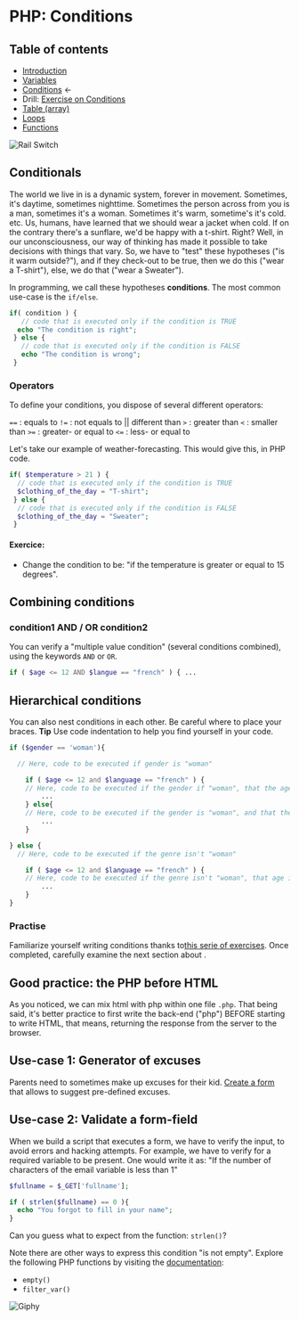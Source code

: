 # PHP: Conditions

## Table of contents

- [Introduction](php-introduction.md)
- [Variables](php-variables.md)
- [Conditions](php-conditions.md) ←
- Drill: [Exercise on Conditions](php-exercices-conditions.md)
- [Table (array)](php-array.md)
- [Loops](php-loops.md)
- [Functions](php-functions.md)

![Rail Switch](https://pmcdn.priceminister.com/photo/Aiguillage-train-miniature-1097270594_L.jpg)

## Conditionals

The world we live in is a dynamic system, forever in movement.
Sometimes, it's daytime, sometimes nighttime. Sometimes the person across from you is a man, sometimes it's a woman. Sometimes it's warm, sometime's it's cold. etc.
Us, humans, have learned that we should wear a jacket when cold. If on the contrary there's a sunflare, we'd be happy with a t-shirt. Right?
Well, in our unconsciousness, our way of thinking has made it possible to take decisions with things that vary.
So, we have to "test" these hypotheses ("is it warm outside?"), and if they check-out to be true, then we do this ("wear a T-shirt"), else, we do that ("wear a Sweater").

In programming, we call these hypotheses **conditions**. The most common use-case is the `if/else`.

```php
if( condition ) {
   // code that is executed only if the condition is TRUE
  echo "The condition is right";
 } else {
   // code that is executed only if the condition is FALSE
   echo "The condition is wrong";
 }
```
### Operators

To define your conditions, you dispose of several different operators:

`==` : equals to
`!=` : not equals to || different than
`>`  : greater than
`<`  : smaller than
`>=` : greater- or equal to
`<=` : less- or equal to

Let's take our example of weather-forecasting. This would give this, in PHP code.

```php
if( $temperature > 21 ) {
  // code that is executed only if the condition is TRUE
  $clothing_of_the_day = "T-shirt";
 } else {
  // code that is executed only if the condition is FALSE
  $clothing_of_the_day = "Sweater";
 }
```

#### Exercice:
- Change the condition to be: "if the temperature is greater or equal to 15 degrees".

## Combining conditions

### condition1 AND / OR condition2

You can verify a "multiple value condition" (several conditions combined), using the keywords `AND` or `OR`.

```php
if ( $age <= 12 AND $langue == "french" ) { ...
```

## Hierarchical conditions
You can also nest conditions in each other. Be careful where to place your braces.
**Tip** Use code indentation to help you find yourself in your code.

```php
if ($gender == 'woman'){

  // Here, code to be executed if gender is "woman"

	if ( $age <= 12 and $language == "french" ) {
    // Here, code to be executed if the gender if "woman", that the age is lesser than 13 and the language is "french"
		...
	} else{
    // Here, code to be executed if the gender is "woman", and that the age is greater than 13 or language isn't "french"
		...
	}

} else {
  // Here, code to be executed if the genre isn't "woman"

	if ( $age <= 12 and $language == "french" ) {
    // Here, code to be executed if the genre isn't "woman", that age is lesser than 13 and the language is "french"
		...
	}
}

```

### Practise
Familiarize yourself writing conditions thanks to[this serie of exercises](php-exercices-conditions.md).
Once completed, carefully examine the next section about .

## Good practice: the PHP before HTML
As you noticed, we can mix html with php within one file `.php`. That being said, it's better practice to first write the back-end ("php") BEFORE starting to write HTML, that means, returning the response from the server to the browser.

## Use-case 1: Generator of excuses
Parents need to sometimes make up excuses for their kid. [Create a form](./php-exercice-generateur-excuses.md) that allows to suggest pre-defined excuses.

## Use-case 2: Validate a form-field

When we build a script that executes a form, we have to verify the input, to avoid errors and hacking attempts.
For example, we have to verify for a required variable to be present. One would write it as: "If the number of characters of the email variable is less than 1"

```PHP
$fullname = $_GET['fullname'];

if ( strlen($fullname) == 0 ){
  echo "You forgot to fill in your name";
}
```

Can you guess what to expect from the function: `strlen()`?

Note there are other ways to express this condition "is not empty". Explore the following PHP functions by visiting the [documentation](http://php.net/manual/fr/index.php):
- ` empty() `
- `filter_var()`

![Giphy](https://media0.giphy.com/media/gpDtMjkONKp7a/giphy.gif)
